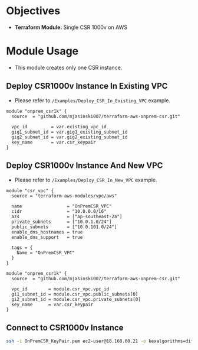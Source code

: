 # Objectives

- **Terraform Module:** Single CSR 1000v on AWS


# Module Usage

- This module creates only one CSR instance.

## Deploy CSR1000v Instance In Existing VPC

- Please refer to `/Examples/Deploy_CSR_In_Existing_VPC` example.

```hcl
module "onprem_csr1k" {
  source  = "github.com/mjasinski007/terraform-aws-onprem-csr.git"

  vpc_id         = var.existing_vpc_id
  gig1_subnet_id = var.gig1_existing_subnet_id
  gig2_subnet_id = var.gig2_existing_subnet_id
  key_name       = var.csr_keypair
}
```

## Deploy CSR1000v Instance And New VPC

- Please refer to `/Examples/Deploy_CSR_In_New_VPC` example.

```hcl
module "csr_vpc" {
  source = "terraform-aws-modules/vpc/aws"

  name                 = "OnPremCSR_VPC"
  cidr                 = "10.0.0.0/16"
  azs                  = ["ap-southeast-2a"]
  private_subnets      = ["10.0.1.0/24"]
  public_subnets       = ["10.0.101.0/24"]
  enable_dns_hostnames = true
  enable_dns_support   = true

  tags = {
    Name = "OnPremCSR_VPC"
  }
}

module "onprem_csr1k" {
  source  = "github.com/mjasinski007/terraform-aws-onprem-csr.git"

  vpc_id        = module.csr_vpc.vpc_id
  gi1_subnet_id = module.csr_vpc.public_subnets[0]
  gi2_subnet_id = module.csr_vpc.private_subnets[0]
  key_name      = var.csr_keypair
}
```

## Connect to CSR1000v Instance

```bash
ssh -i OnPremCSR_KeyPair.pem ec2-user@18.168.60.21 -o kexalgorithms=diffie-hellman-group-exchange-sha1,diffie-hellman-group14-sha1
```



